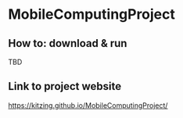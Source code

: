 # MobileComputingProject

## How to: download & run

TBD

## Link to project website

https://kitzing.github.io/MobileComputingProject/
